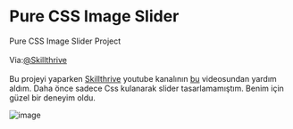 # Pure CSS Image Slider
 Pure CSS Image Slider Project
 <br></br>
Via:[@Skillthrive](https://www.youtube.com/c/Skillthrive)
 <br></br>
 Bu projeyi yaparken [Skillthrive](https://www.youtube.com/c/Skillthrive) youtube kanalının [bu](https://youtu.be/McPdzhLRzCg) videosundan yardım aldım. Daha önce sadece Css kulanarak slider tasarlamamıştım. Benim için güzel bir deneyim oldu.

![image](https://github.com/MerttMetinn/Pure-CSS-Image-Slider/assets/114061715/ab87cca0-4cab-4bbb-a686-70fbd56683de)
